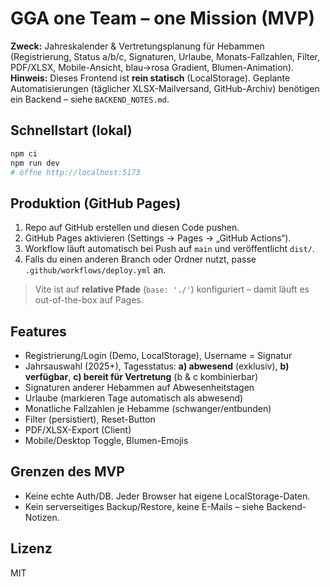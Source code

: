 # GGA one Team – one Mission (MVP)

**Zweck:** Jahreskalender & Vertretungsplanung für Hebammen (Registrierung, Status a/b/c, Signaturen, Urlaube, Monats-Fallzahlen, Filter, PDF/XLSX, Mobile-Ansicht, blau→rosa Gradient, Blumen-Animation).  
**Hinweis:** Dieses Frontend ist **rein statisch** (LocalStorage). Geplante Automatisierungen (täglicher XLSX-Mailversand, GitHub-Archiv) benötigen ein Backend – siehe `BACKEND_NOTES.md`.

## Schnellstart (lokal)
```bash
npm ci
npm run dev
# öffne http://localhost:5173
```

## Produktion (GitHub Pages)
1. Repo auf GitHub erstellen und diesen Code pushen.
2. GitHub Pages aktivieren (Settings → Pages → „GitHub Actions“).
3. Workflow läuft automatisch bei Push auf `main` und veröffentlicht `dist/`.
4. Falls du einen anderen Branch oder Ordner nutzt, passe `.github/workflows/deploy.yml` an.

> Vite ist auf **relative Pfade** (`base: './'`) konfiguriert – damit läuft es out-of-the-box auf Pages.

## Features
- Registrierung/Login (Demo, LocalStorage), Username = Signatur
- Jahrsauswahl (2025+), Tagesstatus: **a) abwesend** (exklusiv), **b) verfügbar**, **c) bereit für Vertretung** (b & c kombinierbar)
- Signaturen anderer Hebammen auf Abwesenheitstagen
- Urlaube (markieren Tage automatisch als abwesend)
- Monatliche Fallzahlen je Hebamme (schwanger/entbunden)
- Filter (persistiert), Reset-Button
- PDF/XLSX-Export (Client)
- Mobile/Desk­top Toggle, Blumen-Emojis

## Grenzen des MVP
- Keine echte Auth/DB. Jeder Browser hat eigene LocalStorage-Daten.
- Kein serverseitiges Backup/Restore, keine E-Mails – siehe Backend-Notizen.

## Lizenz
MIT
